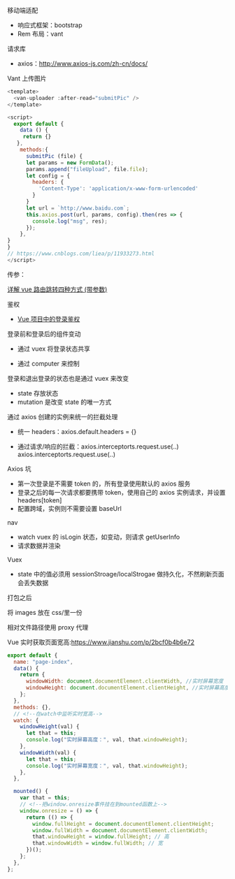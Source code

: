 移动端适配

- 响应式框架：bootstrap
- Rem 布局：vant

请求库

- axios：http://www.axios-js.com/zh-cn/docs/

Vant 上传图片

```js
<template>
  <van-uploader :after-read="submitPic" />
</template>

<script>
  export default {
    data () {
     return {}
   },
    methods:{
      submitPic (file) {
      let params = new FormData();
      params.append("fileUpload", file.file);
      let config = {
        headers: {
          'Content-Type': 'application/x-www-form-urlencoded'
        }
      }
      let url = `http://www.baidu.com`;
      this.axios.post(url, params, config).then(res => {
        console.log("msg", res);
      });
    },
}
}
// https://www.cnblogs.com/liea/p/11933273.html
</script>
```

传参：

[详解 vue 路由跳转四种方式 (带参数)](https://www.jb51.net/article/160401.htm)

鉴权

- [Vue 项目中的登录鉴权](https://www.cnblogs.com/superlizhao/p/10991300.html)

登录前和登录后的组件变动

- 通过 vuex 将登录状态共享

- 通过 computer 来控制

登录和退出登录的状态也是通过 vuex 来改变

- state 存放状态
- mutation 是改变 state 的唯一方式

通过 axios 创建的实例来统一的拦截处理

- 统一 headers：axios.default.headers = {}

- 通过请求/响应的拦截：axios.interceptorts.request.use(..) axios.interceptorts.request.use(..)

Axios 坑

- 第一次登录是不需要 token 的，所有登录使用默认的 axios 服务
- 登录之后的每一次请求都要携带 token，使用自己的 axios 实例请求，并设置 headers[token]
- 配置跨域，实例则不需要设置 baseUrl

nav

- watch vuex 的 isLogin 状态，如变动，则请求 getUserInfo
- 请求数据并渲染

Vuex

- state 中的值必须用 sessionStroage/localStrogae 做持久化，不然刷新页面会丢失数据

打包之后

将 images 放在 css/里一份

相对文件路径使用 proxy 代理

Vue 实时获取页面宽高:https://www.jianshu.com/p/2bcf0b4b6e72

```js
export default {
  name: "page-index",
  data() {
    return {
      windowWidth: document.documentElement.clientWidth, //实时屏幕宽度
      windowHeight: document.documentElement.clientHeight, //实时屏幕高度
    };
  },
  methods: {},
  // <!--在watch中监听实时宽高-->
  watch: {
    windowHeight(val) {
      let that = this;
      console.log("实时屏幕高度：", val, that.windowHeight);
    },
    windowWidth(val) {
      let that = this;
      console.log("实时屏幕宽度：", val, that.windowHeight);
    },
  },

  mounted() {
    var that = this;
    // <!--把window.onresize事件挂在到mounted函数上-->
    window.onresize = () => {
      return (() => {
        window.fullHeight = document.documentElement.clientHeight;
        window.fullWidth = document.documentElement.clientWidth;
        that.windowHeight = window.fullHeight; // 高
        that.windowWidth = window.fullWidth; // 宽
      })();
    };
  },
};
```
